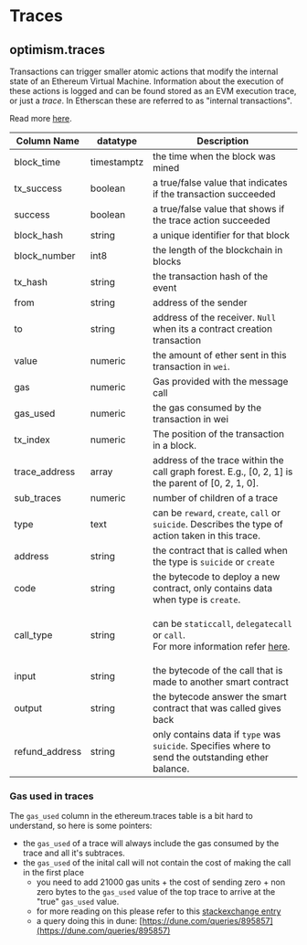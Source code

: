 # Traces

## optimism.traces

Transactions can trigger smaller atomic actions that modify the internal state of an Ethereum Virtual Machine. Information about the execution of these actions is logged and can be found stored as an EVM execution trace, or just a _trace_. In Etherscan these are referred to as "internal transactions".

Read more [here](https://medium.com/chainalysis/ethereum-traces-not-transactions-3f0533d26aa).

| **Column Name** | **datatype** | **Description**                                                                                                                                                                                                                               |
| --------------- | ------------ | --------------------------------------------------------------------------------------------------------------------------------------------------------------------------------------------------------------------------------------------- |
| block\_time     | timestamptz  | the time when the block was mined                                                                                                                                                                                                             |
| tx\_success     | boolean      | a true/false value that indicates if the transaction succeeded                                                                                                                                                                                |
| success         | boolean      | a true/false value that shows if the trace action succeeded                                                                                                                                                                                   |
| block\_hash     | string       | a unique identifier for that block                                                                                                                                                                                                            |
| block\_number   | int8         | the length of the blockchain in blocks                                                                                                                                                                                                        |
| tx\_hash        | string       | the transaction hash of the event                                                                                                                                                                                                             |
| from            | string       | address of the sender                                                                                                                                                                                                                         |
| to              | string       | address of the receiver. `Null` when its a contract creation transaction                                                                                                                                                                      |
| value           | numeric      | the amount of ether sent in this transaction in `wei`.                                                                                                                                                                                        |
| gas             | numeric      | Gas provided with the message call                                                                                                                                                                                                            |
| gas\_used       | numeric      | the gas consumed by the transaction in wei                                                                                                                                                                                                    |
| tx\_index       | numeric      | The position of the transaction in a block.                                                                                                                                                                                                   |
| trace\_address  | array        | address of the trace within the call graph forest. E.g., \[0, 2, 1] is the parent of \[0, 2, 1, 0].                                                                                                                                           |
| sub\_traces     | numeric      | number of children of a trace                                                                                                                                                                                                                 |
| type            | text         | can be `reward`, `create`, `call` or `suicide`. Describes the type of action taken in this trace.                                                                                                                                             |
| address         | string       | the contract that is called when the type is `suicide` or `create`                                                                                                                                                                            |
| code            | string       | the bytecode to deploy a new contract, only contains data when type is `create`.                                                                                                                                                              |
| call\_type      | string       | <p>can be <code>staticcall</code>, <code>delegatecall</code> or <code>call</code>.<br>For more information refer <a href="https://medium.com/coinmonks/delegatecall-calling-another-contract-function-in-solidity-b579f804178c">here</a>.</p> |
| input           | string       | the bytecode of the call that is made to another smart contract                                                                                                                                                                               |
| output          | string       | the bytecode answer the smart contract that was called gives back                                                                                                                                                                             |
| refund\_address | string       | only contains data if `type` was `suicide`. Specifies where to send the outstanding ether balance.                                                                                                                                            |

### Gas used in traces

The `gas_used` column in the ethereum.traces table is a bit hard to understand, so here is some pointers:

* the `gas_used` of a trace will always include the gas consumed by the trace and all it's subtraces.
* the `gas_used` of the inital call will not contain the cost of making the call in the first place
  * you need to add 21000 gas units + the cost of sending zero + non zero bytes to the `gas_used` value of the top trace to arrive at the "true" `gas_used` value.
  * for more reading on this please refer to this [stackexchange entry](https://ethereum.stackexchange.com/questions/31443/what-do-the-response-values-of-a-parity-trace-transaction-call-actually-repres)
  * a query doing this in dune: [https://dune.com/queries/895857](https://dune.com/queries/895857)
